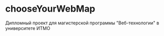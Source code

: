 # chooseYourWebMap
Дипломный проект для магистерской программы "Веб-технологии" в университете ИТМО
